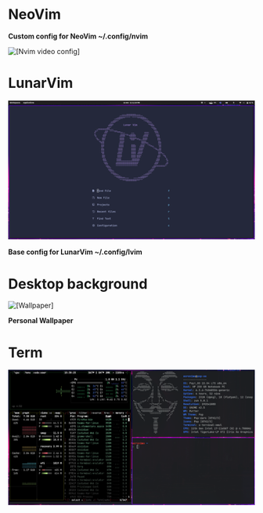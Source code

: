 # NeoVim

<!--![[Nvim Confi]](https://github.com/francosalvucci14/my_dots/blob/main/.assets/NvimComplete.png)-->

**Custom config for NeoVim ~/.config/nvim**

![[Nvim video config]](https://github.com/francosalvucci14/my_dots/assets/87621228/8a5096dd-ef24-4e94-8abf-402be58f7365)



<!--After this, I switched to [LazyVim](https://github.com/LazyVim/LazyVim/tree/main) (and for now I use the preset configuration, then maybe I will change)-->

# LunarVim

![[Lvim config]](https://github.com/francosalvucci14/my_dots/blob/main/.assets/Lvim.png)

**Base config for LunarVim ~/.config/lvim**

# Desktop background

![[Wallpaper]](https://github.com/francosalvucci14/my_dots/blob/main/.assets/wallpaper.png)

**Personal Wallpaper**

# Term

![[Term]](https://github.com/francosalvucci14/my_dots/blob/main/.assets/Term.png)
